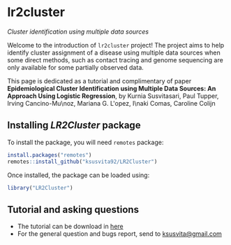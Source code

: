 # lr2cluster
*Cluster identification using multiple data sources*


Welcome to the introduction of `lr2cluster` project! The project aims to help identify cluster assignment of a disease using multiple data sources when some direct methods, such as contact tracing and genome sequencing are only available for some partially observed data.

This page is dedicated as a tutorial and complimentary of paper 
**Epidemiological Cluster Identification using Multiple Data Sources: An Approach Using Logistic Regression**, by
Kurnia Susvitasari, Paul Tupper, Irving Cancino-Mu\noz, Mariana G. L\'opez, I\naki Comas, Caroline Colijn


## Installing *LR2Cluster* package
To install the package, you will need `remotes` package:

```r
install.packages("remotes")
remotes::install_github("ksusvita92/LR2Cluster")
```


Once installed, the package can be loaded using:

```r
library("LR2Cluster")
```

## Tutorial and asking questions
- The tutorial can be download in [here](vignettes/tutorial%20LR2Cluster.pdf)
- For the general question and bugs report, send to <ksusvita@gmail.com>
